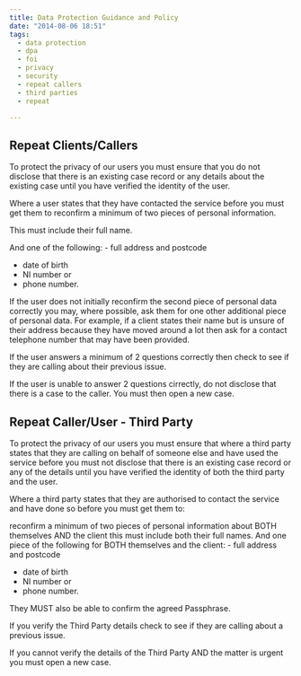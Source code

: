 ```yaml
---
title: Data Protection Guidance and Policy
date: "2014-08-06 18:51"
tags:
  - data protection
  - dpa
  - foi
  - privacy
  - security
  - repeat callers
  - third parties
  - repeat

---
```


## Repeat Clients/Callers

To protect the privacy of our users you must ensure that you do not disclose that there is an existing case record or any details about the existing case until you have verified the identity of the user.

Where a user states that they have contacted the service before you must get them to reconfirm a minimum of two pieces of personal information.

This must include their full name.

And one of the following: - full address and postcode
* date of birth
* NI number or
* phone number.

If the user does not initially reconfirm the second piece of personal data correctly you may, where possible, ask them for one other additional piece of personal data. For example, if a client states their name but is unsure of their address because they have moved around a lot then ask for a contact telephone number that may have been provided.

If the user answers a minimum of 2 questions correctly then check to see if they are calling about their previous issue.

If the user is unable to answer 2 questions cirrectly, do not disclose that there is a case to the caller. You must then open a new case.


## Repeat Caller/User - Third Party

To protect the privacy of our users you must ensure that where a third party states that they are calling on behalf of someone else and have used the service before you must not disclose that there is an existing case record or any of the details until you have verified the identity of both the third party and the user.

Where a third party states that they are authorised to contact the service and have done so before you must get them to:

reconfirm a minimum of two pieces of personal information about BOTH themselves AND the client this must include both their full names.
And one piece of the following for BOTH themselves and the client: - full address and postcode
* date of birth
* NI number or
* phone number.

They MUST also be able to confirm the agreed Passphrase.

If you verify the Third Party details check to see if they are calling about a previous issue.

If you cannot verify the details of the Third Party AND the matter is urgent you must open a new case.

